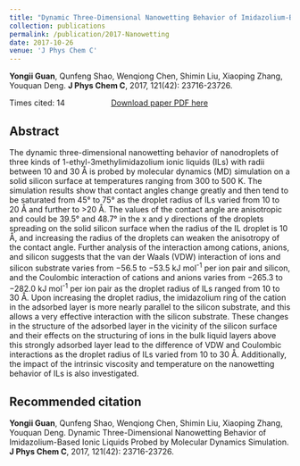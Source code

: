 ```yaml
---
title: "Dynamic Three-Dimensional Nanowetting Behavior of Imidazolium-Based Ionic Liquids Probed by Molecular Dynamics Simulation"
collection: publications
permalink: /publication/2017-Nanowetting
date: 2017-10-26
venue: 'J Phys Chem C'
---
```


<b>Yongii Guan</b>, Qunfeng Shao, Wenqiong Chen, Shimin Liu, Xiaoping Zhang, Youquan Deng. <b>J Phys Chem C</b>, 2017, 121(42): 23716-23726.

Times cited: 14 &nbsp; &nbsp; &nbsp; &nbsp; &nbsp; &nbsp; &nbsp; &nbsp; &nbsp; &nbsp; [Download paper PDF here](https://yongjiguan.github.io/files/2017-1.pdf)

## Abstract
The dynamic three-dimensional nanowetting behavior of nanodroplets of three kinds of 1-ethyl-3methylimidazolium ionic liquids (ILs) with radii between 10 and 30 Å is probed by molecular dynamics (MD) simulation on a solid silicon surface at temperatures ranging from 300 to 500 K. The simulation results show that contact angles change greatly and then tend to be saturated from 45° to 75° as the droplet radius of ILs varied from 10 to 20 Å and further to >20 Å. The values of the contact angle are anisotropic and could be 39.5° and 48.7° in the x and y directions of the droplets spreading on the solid silicon surface when the radius of the IL droplet is 10 Å, and increasing the radius of the droplets can weaken the anisotropy of the contact angle. Further analysis of the interaction among cations, anions, and silicon suggests that the van der Waals (VDW) interaction of ions and silicon substrate varies from −56.5 to −53.5 kJ mol<sup>-1</sup> per ion pair and silicon, and the Coulombic interaction of cations and anions varies from −265.3 to −282.0 kJ mol<sup>-1</sup> per ion pair as the droplet radius of ILs ranged from 10 to 30 Å. Upon increasing the droplet radius, the imidazolium ring of the cation in the adsorbed layer is more nearly parallel to the silicon substrate, and this allows a very effective interaction with the silicon substrate. These changes in the structure of the adsorbed layer in the vicinity of the silicon surface and their effects on the structuring of ions in the bulk liquid layers above this strongly adsorbed layer lead to the difference of VDW and Coulombic interactions as the droplet radius of ILs varied from 10 to 30 Å. Additionally, the impact of the intrinsic viscosity and temperature on the nanowetting behavior of ILs is also investigated.

## Recommended citation
<b>Yongii Guan</b>, Qunfeng Shao, Wenqiong Chen, Shimin Liu, Xiaoping Zhang, Youquan Deng. Dynamic Three-Dimensional Nanowetting Behavior of Imidazolium-Based Ionic Liquids Probed by Molecular Dynamics Simulation. <b>J Phys Chem C</b>, 2017, 121(42): 23716-23726.